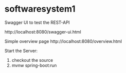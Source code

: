 # softwaresystem1

Swagger UI to test the REST-API

http://localhost:8080/swagger-ui.html

Simple overview page
http://localhost:8080/overview.html

Start the Server:
1. checkout the source
2. mvnw spring-boot:run